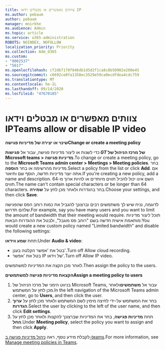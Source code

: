 ```yaml
---
title: צוותים מאפשרים או מבטלים וידאו IP
ms.author: pebaum
author: pebaum
manager: mnirkhe
ms.audience: Admin
ms.topic: article
ms.service: o365-administration
ROBOTS: NOINDEX, NOFOLLOW
localization_priority: Priority
ms.collection: Adm_O365
ms.custom:
- "9002537"
- "5617"
ms.openlocfilehash: cf2d67170f846db1d5d2f1ca8c8b50902e200e45
ms.sourcegitcommit: c6692ce0fa1358ec3529e59ca0ecdfdea4cdc759
ms.translationtype: MT
ms.contentlocale: he-IL
ms.lasthandoff: 09/14/2020
ms.locfileid: "47670185"
---
```

# <a name="teams-allow-or-disable-ip-video"></a><span data-ttu-id="802d0-102">צוותים מאפשרים או מבטלים וידאו IP</span><span class="sxs-lookup"><span data-stu-id="802d0-102">Teams allow or disable IP video</span></span>

<span data-ttu-id="802d0-103">**שינוי או יצירה של מדיניות פגישה**</span><span class="sxs-lookup"><span data-stu-id="802d0-103">**Change or create a meeting policy**</span></span>

<span data-ttu-id="802d0-104">כדי לשנות או ליצור מדיניות פגישה, עבור אל **פגישות _GT_ של מרכז הניהול של Microsoft teams > מדיניות פגישה**.</span><span class="sxs-lookup"><span data-stu-id="802d0-104">To change or create a meeting policy, go to the **Microsoft Teams admin center > Meetings > Meeting policies**.</span></span> <span data-ttu-id="802d0-105">בחר מדיניות מהרשימה או בחר **הוספה**.</span><span class="sxs-lookup"><span data-stu-id="802d0-105">Select a policy from the list or click **Add**.</span></span> <span data-ttu-id="802d0-106">אם אתה יוצר מדיניות חדשה, הוסף שם ותיאור.</span><span class="sxs-lookup"><span data-stu-id="802d0-106">If you're creating a new policy, add a name and description.</span></span> <span data-ttu-id="802d0-107">השם אינו יכול להכיל תווים מיוחדים או להיות ארוך מ-64 תווים.</span><span class="sxs-lookup"><span data-stu-id="802d0-107">The name can't contain special characters or be longer than 64 characters.</span></span> <span data-ttu-id="802d0-108">בחר בהגדרות ולאחר מכן לחץ על **שמירה**.</span><span class="sxs-lookup"><span data-stu-id="802d0-108">Choose your settings, and then click **Save**.</span></span>

<span data-ttu-id="802d0-109">לדוגמה, נניח שיש לך משתמשים רבים וברצונך להגביל את כמות רוחב הפס שהפגישה שלהם תדרוש.</span><span class="sxs-lookup"><span data-stu-id="802d0-109">For example, say you have many users and you want to limit the amount of bandwidth that their meeting would require.</span></span> <span data-ttu-id="802d0-110">תוכל ליצור מדיניות מותאמת אישית חדשה בשם "רוחב פס מוגבל", ולבטל את ההגדרות הבאות:</span><span class="sxs-lookup"><span data-stu-id="802d0-110">You would create a new custom policy named "Limited bandwidth" and disable the following settings:</span></span>

<span data-ttu-id="802d0-111">תחת **שמע ווידאו**:</span><span class="sxs-lookup"><span data-stu-id="802d0-111">Under **Audio & video**:</span></span>

- <span data-ttu-id="802d0-112">בטל את 'אפשר הקלטה בענן'.</span><span class="sxs-lookup"><span data-stu-id="802d0-112">Turn off Allow cloud recording.</span></span>
- <span data-ttu-id="802d0-113">בטל את 'אפשר IP של וידאו'.</span><span class="sxs-lookup"><span data-stu-id="802d0-113">Turn off Allow IP video.</span></span>

<span data-ttu-id="802d0-114">לאחר מכן הקצה את המדיניות למשתמשים.</span><span class="sxs-lookup"><span data-stu-id="802d0-114">Then assign the policy to the users.</span></span>

<span data-ttu-id="802d0-115">**הקצאת מדיניות פגישה למשתמשים**</span><span class="sxs-lookup"><span data-stu-id="802d0-115">**Assign a meeting policy to users**</span></span>

1. <span data-ttu-id="802d0-116">בניווט הימני של מרכז הניהול של Microsoft Teams, עבור אל **משתמשים**ולאחר מכן לחץ על המשתמש.</span><span class="sxs-lookup"><span data-stu-id="802d0-116">In the left navigation of the Microsoft Teams admin center, go to **Users**, and then click the user.</span></span>
2. <span data-ttu-id="802d0-117">בחר את המשתמש על-ידי לחיצה מימין לשם המשתמש ולאחר מכן לחץ על **ערוך הגדרות**.</span><span class="sxs-lookup"><span data-stu-id="802d0-117">Select the user by clicking to the left of the user name, and then click **Edit settings**.</span></span>
3. <span data-ttu-id="802d0-118">תחת **מדיניות פגישה**, בחר את המדיניות שברצונך להקצות ולאחר מכן לחץ על **החל**.</span><span class="sxs-lookup"><span data-stu-id="802d0-118">Under **Meeting policy**, select the policy you want to assign and then click **Apply**.</span></span>

<span data-ttu-id="802d0-119">לקבלת מידע נוסף, ראה [ניהול מדיניות פגישה ב-teams](https://docs.microsoft.com/microsoftteams/meeting-policies-in-teams).</span><span class="sxs-lookup"><span data-stu-id="802d0-119">For more information, see [Manage meeting policies in Teams](https://docs.microsoft.com/microsoftteams/meeting-policies-in-teams).</span></span>
